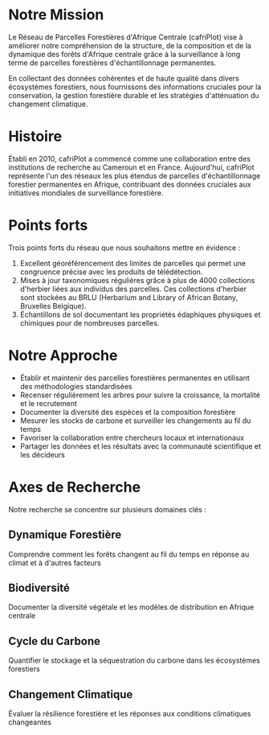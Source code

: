 # Notre Mission

Le Réseau de Parcelles Forestières d'Afrique Centrale (cafriPlot) vise à améliorer notre compréhension de la structure, de la composition et de la dynamique des forêts d'Afrique centrale grâce à la surveillance à long terme de parcelles forestières d'échantillonnage permanentes.

En collectant des données cohérentes et de haute qualité dans divers écosystèmes forestiers, nous fournissons des informations cruciales pour la conservation, la gestion forestière durable et les stratégies d'atténuation du changement climatique.

# Histoire
Établi en 2010, cafriPlot a commencé comme une collaboration entre des institutions de recherche au Cameroun et en France. Aujourd'hui, cafriPlot représente l'un des réseaux les plus étendus de parcelles d'échantillonnage forestier permanentes en Afrique, contribuant des données cruciales aux initiatives mondiales de surveillance forestière.

# Points forts

Trois points forts du réseau que nous souhaitons mettre en évidence :

1. Excellent géoréférencement des limites de parcelles qui permet une congruence précise avec les produits de télédétection.
2. Mises à jour taxonomiques régulières grâce à plus de 4000 collections d'herbier liées aux individus des parcelles. Ces collections d'herbier sont stockées au BRLU (Herbarium and Library of African Botany, Bruxelles Belgique).
3. Échantillons de sol documentant les propriétés édaphiques physiques et chimiques pour de nombreuses parcelles.

# Notre Approche

- Établir et maintenir des parcelles forestières permanentes en utilisant des méthodologies standardisées
- Recenser régulièrement les arbres pour suivre la croissance, la mortalité et le recrutement
- Documenter la diversité des espèces et la composition forestière
- Mesurer les stocks de carbone et surveiller les changements au fil du temps
- Favoriser la collaboration entre chercheurs locaux et internationaux
- Partager les données et les résultats avec la communauté scientifique et les décideurs

# Axes de Recherche

Notre recherche se concentre sur plusieurs domaines clés :

## Dynamique Forestière
Comprendre comment les forêts changent au fil du temps en réponse au climat et à d'autres facteurs

## Biodiversité
Documenter la diversité végétale et les modèles de distribution en Afrique centrale

## Cycle du Carbone
Quantifier le stockage et la séquestration du carbone dans les écosystèmes forestiers

## Changement Climatique
Évaluer la résilience forestière et les réponses aux conditions climatiques changeantes
